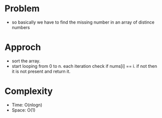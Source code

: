 # Problem
- so basically we have to find the missing number in an array of distince numbers

# Approch
- sort the array. 
- start looping from 0 to n. each iteration check if nums[i] == i. if not then it is not present and return it.

# Complexity

- Time: O(nlogn)
- Space: O(1)